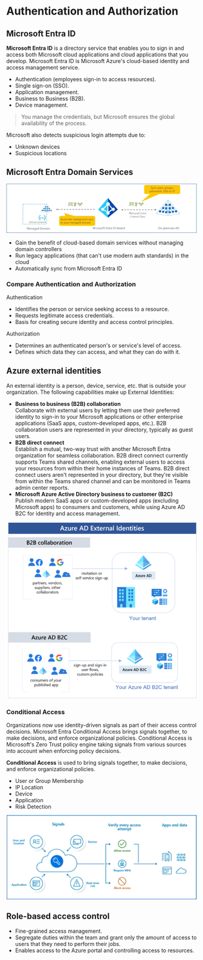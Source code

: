 # Authentication and Authorization

## Microsoft Entra ID
**Microsoft Entra ID** is a directory service that enables you to sign in and access both Microsoft cloud applications and cloud applications that you develop. Microsoft Entra ID is Microsoft Azure's cloud-based identity and access management service.
- Authentication (employees sign-in to access resources).
- Single sign-on (SSO).
- Application management.
- Business to Business (B2B).
- Device management.

> You manage the credentials, but Microsoft ensures the global availability of the process.

Microsoft also detects suspicious login attempts due to:
- Unknown devices
- Suspicious locations

## Microsoft Entra Domain Services
![Microsoft Entra Domain Services](../assets/az900/entraid-domain-services.png "Microsoft Entra Domain Services")
- Gain the benefit of cloud-based domain services without managing domain controllers
- Run legacy applications (that can't use modern auth standards) in the cloud
- Automatically sync from Microsoft Entra ID

### Compare Authentication and Authorization
Authentication
- Identifies the person or service seeking access to a resource.
- Requests legitimate access credentials.
- Basis for creating secure identity and access control principles.

Authorization
- Determines an authenticated person's or service's level of access.
- Defines which data they can access, and what they can do with it.

## Azure external identities
An external identity is a person, device, service, etc. that is outside your organization. 
The following capabilities make up External Identities:

- **Business to business (B2B) collaboration** \
Collaborate with external users by letting them use their preferred identity to sign-in to your Microsoft applications or other enterprise applications (SaaS apps, custom-developed apps, etc.). B2B collaboration users are represented in your directory, typically as guest users.
- **B2B direct connect** \
 Establish a mutual, two-way trust with another Microsoft Entra organization for seamless collaboration. B2B direct connect currently supports Teams shared channels, enabling external users to access your resources from within their home instances of Teams. B2B direct connect users aren't represented in your directory, but they're visible from within the Teams shared channel and can be monitored in Teams admin center reports.
- **Microsoft Azure Active Directory business to customer (B2C)** \
 Publish modern SaaS apps or custom-developed apps (excluding Microsoft apps) to consumers and customers, while using Azure AD B2C for identity and access management.

 ![Microsoft Entra External ID B2B](../assets/az900/entra-external-id-b2b.png "Microsoft Entra External ID B2B")

### Conditional Access
Organizations now use identity-driven signals as part of their access control decisions. Microsoft Entra Conditional Access brings signals together, to make decisions, and enforce organizational policies. Conditional Access is Microsoft's Zero Trust policy engine taking signals from various sources into account when enforcing policy decisions.

**Conditional Access** is used to bring signals together, to make decisions, and enforce organizational policies.
- User or Group Membership
- IP Location
- Device
- Application
- Risk Detection

![Conditional Access](../assets/az900/conditional-access-signals.png "Conditional Access Signals")

## Role-based access control
- Fine-grained access management.
- Segregate duties within the team and grant only the amount of access to users that they need to perform their jobs.
- Enables access to the Azure portal and controlling access to resources.